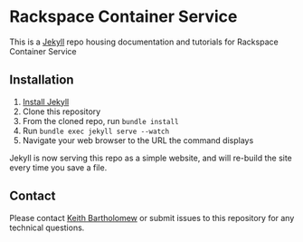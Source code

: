 # Rackspace Container Service

This is a [Jekyll](http://jekyllrb.com/) repo housing documentation and tutorials for Rackspace Container Service

## Installation

1. [Install Jekyll](http://jekyllrb.com/docs/installation/)
1. Clone this repository
1. From the cloned repo, run `bundle install`
1. Run `bundle exec jekyll serve --watch`
1. Navigate your web browser to the URL the command displays

Jekyll is now serving this repo as a simple website, and will re-build the site every time you save a file.

## Contact

Please contact [Keith Bartholomew](https://github.com/ktbartholomew) or submit issues to this repository for any technical questions.
